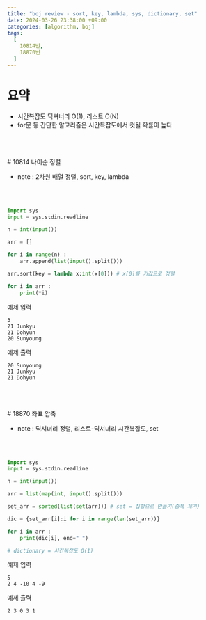 ```yaml
---
title: "boj review - sort, key, lambda, sys, dictionary, set"
date: 2024-03-26 23:38:00 +09:00
categories: [algorithm, boj]
tags:
  [
    10814번,
    18870번
  ]
---
```


# 요약

- 시간복잡도 딕셔너리 O(1), 리스트 O(N)
- for문 등 간단한 알고리즘은 시간복잡도에서 컷될 확률이 높다
<br/>
<br/>
<br/>
# 10814 나이순 정렬

- note : 2차원 배열 정렬, sort, key, lambda
<br/>
<br/>

```python
import sys
input = sys.stdin.readline

n = int(input())

arr = []

for i in range(n) :
    arr.append(list(input().split()))

arr.sort(key = lambda x:int(x[0])) # x[0]를 키값으로 정렬

for i in arr :
    print(*i)
```
예제 입력
```text
3
21 Junkyu
21 Dohyun
20 Sunyoung
```
예제 출력
```text
20 Sunyoung
21 Junkyu
21 Dohyun
```
<br/>
<br/>
<br/>
# 18870 좌표 압축

- note : 딕셔너리 정렬, 리스트-딕셔너리 시간복잡도, set
<br/>
<br/>

```python
import sys
input = sys.stdin.readline

n = int(input())

arr = list(map(int, input().split()))

set_arr = sorted(list(set(arr))) # set = 집합으로 만들기(중복 제거)

dic = {set_arr[i]:i for i in range(len(set_arr))}

for i in arr :
    print(dic[i], end=" ")

# dictionary = 시간복잡도 O(1)
```
예제 입력
```text
5
2 4 -10 4 -9
```
예제 출력
```text
2 3 0 3 1
```